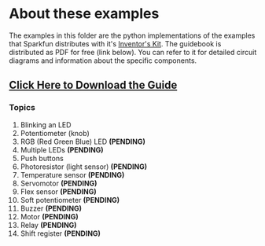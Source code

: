 # About these examples

The examples in this folder are the python implementations of the examples
that Sparkfun distributes with it's [Inventor's Kit](https://www.sparkfun.com/products/11576).
The guidebook is distributed as PDF for free (link below).  You can refer to
it for detailed circuit diagrams and information about the specific
components.

## [Click Here to Download the Guide](http://dlnmh9ip6v2uc.cloudfront.net/datasheets/Kits/SFE03-0012-SIK.Guide-300dpi-01.pdf)

### Topics

1.  Blinking an LED
2.  Potentiometer (knob)
3.  RGB (Red Green Blue) LED **(PENDING)**
4.  Multiple LEDs **(PENDING)**
5.  Push buttons
6.  Photoresistor (light sensor) **(PENDING)**
7.  Temperature sensor **(PENDING)**
8.  Servomotor **(PENDING)**
9.  Flex sensor **(PENDING)**
10. Soft potentiometer **(PENDING)**
11. Buzzer **(PENDING)**
12. Motor **(PENDING)**
13. Relay **(PENDING)**
14. Shift register **(PENDING)**
